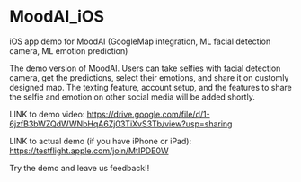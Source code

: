 # MoodAI_iOS
iOS app demo for MoodAI (GoogleMap integration, ML facial detection camera, ML emotion prediction)

The demo version of MoodAI. Users can take selfies with facial detection camera, get the predictions, select their emotions, and share it on customly designed map.
The texting feature, account setup, and the features to share the selfie and emotion on other social media will be added shortly. 

LINK to demo video: https://drive.google.com/file/d/1-6jzfB3bWZQdWWNbHqA6Zj03TiXvS3Tb/view?usp=sharing

LINK to actual demo (if you have iPhone or iPad): https://testflight.apple.com/join/MtIPDE0W 

Try the demo and leave us feedback!!

